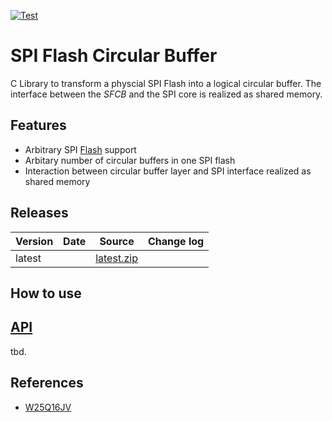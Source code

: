 [![Test](https://github.com/andkae/SPI-Flash-Circular-Buffer/actions/workflows/test.yml/badge.svg)](https://github.com/andkae/SPI-Flash-Circular-Buffer/actions/workflows/test.yml)


# SPI Flash Circular Buffer
C Library to transform a physcial SPI Flash into a logical circular buffer. The interface between the _SFCB_ and the SPI core
is realized as shared memory.


## Features
* Arbitrary SPI [Flash](https://github.com/andkae/SPI-Flash-Circular-Buffer/blob/main/sfcb_flash_types.h) support
* Arbitary number of circular buffers in one SPI flash
* Interaction between circular buffer layer and SPI interface realized as shared memory


## Releases
| Version                                                | Date       | Source                                                                                                                 | Change log                                                                                                                                         |
| ------------------------------------------------------ | ---------- | ---------------------------------------------------------------------------------------------------------------------- | -------------------------------------------------------------------------------------------------------------------------------------------------- |
| latest                                                 |            | <a id="raw-url" href="https://github.com/andkae/SPI-Flash-Circular-Buffer/archive/refs/heads/main.zip">latest.zip</a>  |                                                                                                                                                    |


## How to use


## [API](./spi_flash_cb.h)
tbd.


## References
  * [W25Q16JV](https://www.winbond.com/hq/support/documentation/downloadV2022.jsp?__locale=en&xmlPath=/support/resources/.content/item/DA00-W25Q16JV_1.html&level=1)
